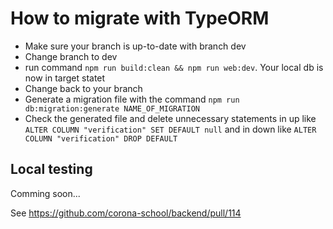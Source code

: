 # How to migrate with TypeORM

- Make sure your branch is up-to-date with branch dev
- Change branch to dev
- run command `npm run build:clean && npm run web:dev`. Your local db is now in target statet
- Change back to your branch
- Generate a migration file with the command `npm run db:migration:generate NAME_OF_MIGRATION`
- Check the generated file and delete unnecessary statements in up like `ALTER COLUMN "verification" SET DEFAULT null` 
and in down like `ALTER COLUMN "verification" DROP DEFAULT`

## Local testing
Comming soon...

See https://github.com/corona-school/backend/pull/114

